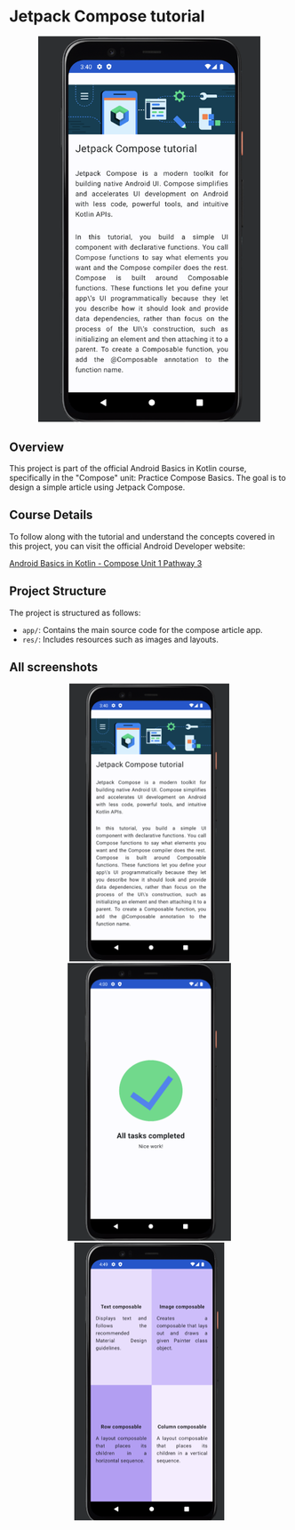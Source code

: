 # Jetpack Compose tutorial

<p align="center">
  <img src="emulator_article_screenshot.png" width="400" alt="Compose article App">
</p>

## Overview

This project is part of the official Android Basics in Kotlin course, specifically in the "Compose" unit: Practice Compose Basics. The goal is to design a simple article using Jetpack Compose.

## Course Details

To follow along with the tutorial and understand the concepts covered in this project, you can visit the official Android Developer website:

[Android Basics in Kotlin - Compose Unit 1 Pathway 3](https://developer.android.com/courses/pathways/android-basics-compose-unit-1-pathway-3)

## Project Structure

The project is structured as follows:

- `app/`: Contains the main source code for the compose article app.
- `res/`: Includes resources such as images and layouts.


## All screenshots

<p align="center">
  <img src="emulator_article_screenshot.png" height="500" alt="Compose article Image">
  <img src="emulator_task_screenshot.png" height="500" alt="Task manager Image">
  <img src="emulator_quadrant_screenshot.png" height="500" alt="Quadrant Image">
</p>
